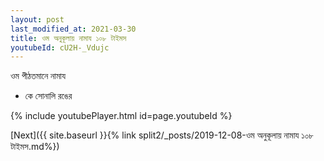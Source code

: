 ```yaml
---
layout: post
last_modified_at: 2021-03-30
title: ওম অনুকূলায় নামায ১০৮ টাইমস
youtubeId: cU2H-_Vdujc
---
```

 
 
 ওম পীঠতমানে নামায  
 
 -  কে সোনালি রঙের 
 
  
 
  
 
 
 
 
 
 


{% include youtubePlayer.html id=page.youtubeId %}
 
[Next]({{ site.baseurl }}{% link  split2/_posts/2019-12-08-ওম অনুকূলায় নামায ১০৮ টাইমস.md%})
 
